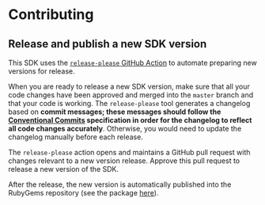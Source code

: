 # Contributing

## Release and publish a new SDK version

This SDK uses the [`release-please` GitHub Action](https://github.com/google-github-actions/release-please-action) to automate preparing new versions for release.

When you are ready to release a new SDK version, make sure that all your code changes have been approved and merged into the `master` branch and that your code is working. The `release-please` tool generates a changelog based on **commit messages; these messages should follow the [Conventional Commits](https://conventionalcommits.org) specification in order for the changelog to reflect all code changes accurately**. Otherwise, you would need to update the changelog manually before each release.

The `release-please` action opens and maintains a GitHub pull request with changes relevant to a new version release. Approve this pull request to release a new version of the SDK.

After the release, the new version is automatically published into the RubyGems repository (see the package [here](https://rubygems.org/gems/buttercms-ruby)).
